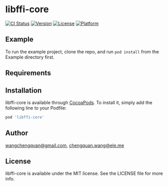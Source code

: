 # libffi-core

[![CI Status](http://img.shields.io/travis/wangchengqvan@gmail.com/libffi-core.svg?style=flat)](https://travis-ci.org/wangchengqvan@gmail.com/libffi-core)
[![Version](https://img.shields.io/cocoapods/v/libffi-core.svg?style=flat)](http://cocoapods.org/pods/libffi-core)
[![License](https://img.shields.io/cocoapods/l/libffi-core.svg?style=flat)](http://cocoapods.org/pods/libffi-core)
[![Platform](https://img.shields.io/cocoapods/p/libffi-core.svg?style=flat)](http://cocoapods.org/pods/libffi-core)

## Example

To run the example project, clone the repo, and run `pod install` from the Example directory first.

## Requirements

## Installation

libffi-core is available through [CocoaPods](http://cocoapods.org). To install
it, simply add the following line to your Podfile:

```ruby
pod 'libffi-core'
```

## Author

wangchengqvan@gmail.com, chengquan.wang@ele.me

## License

libffi-core is available under the MIT license. See the LICENSE file for more info.
